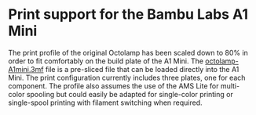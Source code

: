 # Print support for the Bambu Labs A1 Mini

The print profile of the original Octolamp has been scaled down to 80% in order to fit comfortably on the build plate of the A1 Mini. The [octolamp-A1mini.3mf](octolamp-A1mini.3mf) file is a pre-sliced file that can be loaded directly into the A1 Mini. The print configuration currently includes three plates, one for each component. The profile also assumes the use of the AMS Lite for multi-color spooling but could easily be adapted for single-color printing or single-spool printing with filament switching when required.
